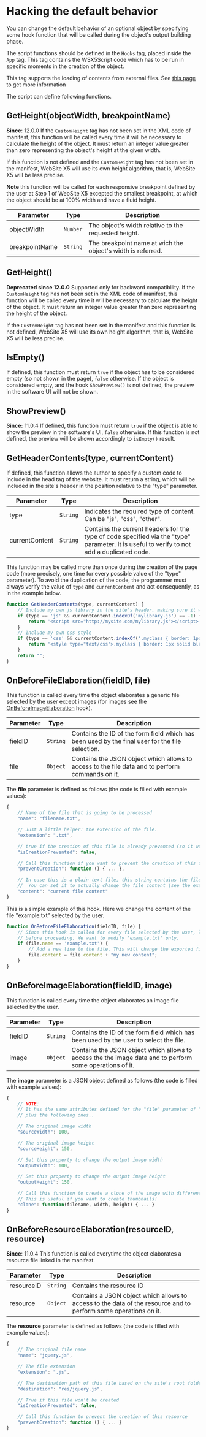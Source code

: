 # Hacking the default behavior
You can change the default behavior of an optional object by specifying some hook function that will be called during the object's output building phase.

The script functions should be defined in the `Hooks` tag, placed inside the `App` tag.
This tag contains the WSX5Script code which has to be run in specific moments in the creation of the object.

This tag supports the loading of contents from external files. See [this page](manifest-xml.md#loading-of-external-content-in-the-manifest) to get more information

The script can define following functions. 

## GetHeight(objectWidth, breakpointName)
**Since**: 12.0.0
If the `CustomHeight` tag has not been set in the XML code of manifest, this function will be called every time it will be necessary to calculate the height of the object.
It must return an integer value greater than zero representing the object's height at the given width.

If this function is not defined and the `CustomHeight` tag has not been set in the manifest, WebSite X5 will use its own height algorithm, that is, WebSite X5 will be less precise.

**Note**
this function will be called for each responsive breakpoint defined by the user at Step 1 of WebSite X5 excepted the smallest breakpoint, at which the object should be at 100% width and have a fluid height.

|Parameter     | Type   | Description                                                |
|--------------|--------|------------------------------------------------------------|
|objectWidth   |`Number`|The object's width relative to the requested height.        |
|breakpointName|`String`|The breakpoint name at wich the object's width is referred. |

## GetHeight()
**Deprecated since 12.0.0**
Supported only for backward compatibility.
If the `CustomHeight` tag has not been set in the XML code of manifest, this function will be called every time it will be necessary to calculate the height of the object.
It must return an integer value greater than zero representing the height of the object. 

If the `CustomHeight` tag has not been set in the manifest and this function is not defined, WebSite X5 will use its own height algorithm, that is, WebSite X5 will be less precise.

## IsEmpty()
If defined, this function must return `true` if the object has to be considered empty (so not shown in the page), `false` otherwise. 
If the object is considered empty, and the hook `ShowPreview()` is not defined, the preview in the software UI will not be shown.

## ShowPreview()
**Since:** 11.0.4
If defined, this function must return `true` if the object is able to show the preview in the software's UI, `false` otherwise.
If this function is not defined, the preview will be shown accordingly to `isEmpty()` result.

## GetHeaderContents(type, currentContent)
If defined, this function allows the author to specify a custom code to include in the head tag of the website. It must return a string, which will be included in the site's header in the position relative to the "type" parameter.

|Parameter     | Type   | Description                                                           |
|--------------|--------|-----------------------------------------------------------------------|
|type          |`String`|Indicates the required type of content. Can be "js", "css", "other".   |
|currentContent|`String`|Contains the current headers for the type of code specified via the "type" parameter. It is useful to verify to not add a duplicated code.|

This function may be called more than once during the creation of the page code (more precisely, one time for every possible value of the "type" parameter).
To avoid the duplication of the code, the programmer must always verify the value of `type` and
`currentContent` and act consequently, as in the example below.

```javascript
function GetHeaderContents(type, currentContent) {
	// Include my own js library in the site's header, making sure it was not yet included
	if (type == 'js' && currentContent.indexOf('mylibrary.js') == -1) {
		return '<script src="http://mysite.com/mylibrary.js"></script>';
	}
	// Include my own css style
	if (type == 'css' && currentContent.indexOf('.myclass { border: 1px solid black; }')) {
		return '<style type="text/css">.myclass { border: 1px solid black; }</style>';
	}
	return "";
}
```

## OnBeforeFileElaboration(fieldID, file)
This function is called every time the object elaborates a generic file selected by the user except images (for images see the [OnBeforeImageElaboration](#onbeforeimageelaborationfieldid-image) hook).

|Parameter | Type   | Description                                                                                     |
|----------|--------|-------------------------------------------------------------------------------------------------|
| fieldID  |`String`| Contains the ID of the form field which has been used by the final user for the file selection. |
| file     |`Object`| Contains the JSON object which allows to access to the file data and to perform commands on it. |

The **file** parameter is defined as follows (the code is filled with example values):
```javascript
{
	// Name of the file that is going to be processed
	"name": "filename.txt",

	// Just a little helper: the extension of the file.
	"extension": ".txt",

	// true if the creation of this file is already prevented (so it won't be created)
	"isCreationPrevented": false,

	// Call this function if you want to prevent the creation of this file
	"preventCreation": function () { ... },

	// In case this is a plain text file, this string contains the file content.
	//  You can set it to actually change the file content (see the example below).
	"content": "current file content"       
}
```

This is a simple example of this hook. Here we change the content of the file "example.txt" selected by the user.

```javascript
function OnBeforeFileElaboration(fieldID, file) {
	// Since this hook is called for every file selected by the user, let's check the file name 
	// before proceeding. We want to modify 'example.txt' only.
	if (file.name == 'example.txt') {
	 	// Add a new line to the file. This will change the exported file content.
		file.content = file.content + "my new content";
	}
}
```

## OnBeforeImageElaboration(fieldID, image)
This function is called every time the object elaborates an image file selected by the user.

|Parameter | Type   | Description                                                                           |
|----------|--------|---------------------------------------------------------------------------------------|
|fieldID   |`String`| Contains the ID of the form field which has been used by the user to select the file. |
|image     |`Object`|Contains the JSON object which allows to access the the image data and to perform some operations of it.|

The **image** parameter is a JSON object defined as follows (the code is filled with example values):

```javascript
{
	// NOTE:
	// It has the same attributes defined for the "file" parameter of "OnBeforeFileElaboration"
	// plus the following ones..

	// The original image width
	"sourceWidth": 100,

	// The original image height
	"sourceHeight": 150,

	// Set this property to change the output image width
	"outputWidth": 100,

	// Set this property to change the output image height
	"outputHeight": 150,

	// Call this function to create a clone of the image with different dimensions.
	// This is useful if you want to create thumbnails!
	"clone": function(filename, width, height) { ... } 
}
```

## OnBeforeResourceElaboration(resourceID, resource)
**Since**: 11.0.4
This function is called everytime the object elaborates a resource file linked in the manifest.

|Parameter | Type   | Description                                                                                                    |
|----------|--------|----------------------------------------------------------------------------------------------------------------|
|resourceID|`String`| Contains the resource ID                                                                                       |
|resource  |`Object`| Contains a JSON object which allows to access to the data of the resource and to perform some operations on it.|

The **resource** parameter is defined as follows (the code is filled with example values):
```javascript
{
	// The original file name
	"name": "jquery.js",

	// The file extension
	"extension": ".js",

	// The destination path of this file based on the site's root folder
	"destination": "res/jquery.js",

	// True if this file won't be created
	"isCreationPrevented": false,

	// Call this function to prevent the creation of this resource
	"preventCreation": function () { ... }
}
```